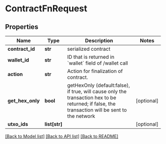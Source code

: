 # ContractFnRequest

## Properties
Name | Type | Description | Notes
------------ | ------------- | ------------- | -------------
**contract_id** | **str** | serialized contract  | 
**wallet_id** | **str** | ID that is returned in &#x60;wallet&#x60; field of /wallet call  | 
**action** | **str** | Action for finalization of contract. | 
**get_hex_only** | **bool** | getHexOnly (default:false), if true, will cause only the transaction hex to be returned; if false, the transaction will be sent to the network  | [optional] 
**utxo_ids** | **list[str]** |  | [optional] 

[[Back to Model list]](../README.md#documentation-for-models) [[Back to API list]](../README.md#documentation-for-api-endpoints) [[Back to README]](../README.md)


